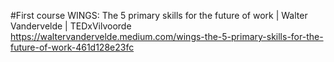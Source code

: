 #First course
WINGS: The 5 primary skills for the future of work | Walter Vandervelde | TEDxVilvoorde
https://waltervandervelde.medium.com/wings-the-5-primary-skills-for-the-future-of-work-461d128e23fc
